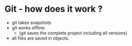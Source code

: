 # Git - how does it work ? 

  * git takes snapshots 
  * git works offline
    * (git saves the complete project including all versions)
  * all files are saved in objects.  
